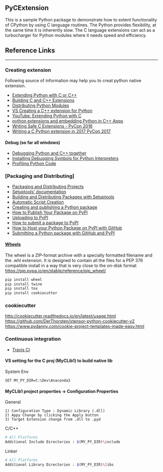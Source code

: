 ## PyCExtension
This is a sample Python package to demonstrate how to extent functionality of CPython by using C language routines. The Python provides flexibility, at the same time it is inherently slow. The C language extensions can act as a turbocharger for Python modules where it needs speed and efficiency.  


## Reference Links
------------------

### Creating extension
Following source of information may help you to creat python native extension.  
* [Extending Python with C or C++](https://docs.python.org/3/extending/extending.html) 
* [Building C and C++ Extensions](https://docs.python.org/3/extending/building.html#building)
* [Distributing Python Modules](https://docs.python.org/3/distutils/index.html#distutils-index)
* [VS Creating a C++ extension for Python](https://docs.microsoft.com/en-us/visualstudio/python/cpp-and-python) 
* [YouTube: Extending Python with C](https://www.youtube.com/watch?v=CYDakDJv2p4)
* [python extensions and embedding Python in C++ Apps](https://www.youtube.com/watch?v=bJq1n4gQFfw)
* [Writing Safe C Extensions - PyCon 2016](https://www.youtube.com/watch?v=Yq__HtUIH5Y)
* [Writing a C Python extension in 2017 PyCon 2017](https://www.youtube.com/watch?v=phe1s6p38gk)

#### Debug (so far all windows)
* [Debugging Python and C++ together](https://docs.microsoft.com/en-us/visualstudio/python/debugging-mixed-mode)
* [Installing Debugging Symbols for Python Interpreters](https://docs.microsoft.com/en-us/visualstudio/python/debugging-symbols-for-mixed-mode)
* [Profiling Python Code](https://docs.microsoft.com/en-us/visualstudio/python/profiling)




### [Packaging and Distributing]
* [Packaging and Distributing Projects](https://packaging.python.org/tutorials/distributing-packages/)
* [Setuptools’ documentation](https://setuptools.readthedocs.io/en/latest/)
* [Building and Distributing Packages with Setuptools](https://setuptools.readthedocs.io/en/latest/setuptools.html)
* [Automatic Script Creation](https://setuptools.readthedocs.io/en/latest/setuptools.html#automatic-script-creation)
* [Creating and publishing a Python package](http://blog.securem.eu/tips%20and%20tricks/2016/02/29/creating-and-publishing-a-python-module/)
* [How to Publish Your Package on PyPI](https://blog.jetbrains.com/pycharm/2017/05/how-to-publish-your-package-on-pypi/)
* [Uploading to PyPI](https://tom-christie.github.io/articles/pypi/)
* [How to submit a package to PyPI](http://peterdowns.com/posts/first-time-with-pypi.html)
* [How to Host your Python Package on PyPI with GitHub](https://www.codementor.io/arpitbhayani/host-your-python-package-using-github-on-pypi-du107t7ku)
* [Submitting a Python package with GitHub and PyPI](http://sherifsoliman.com/2016/09/30/Python-package-with-GitHub-PyPI/)


#### [Wheels](https://wheel.readthedocs.io/en/stable/)
 The wheel is a ZIP-format archive with a specially formatted filename and the .whl extension. It is designed to contain all the files for a PEP 376 compatible install in a way that is very close to the on-disk format
https://pip.pypa.io/en/stable/reference/pip_wheel/

```python
pip install wheel 
pip install twine 
pip install tox 
pip install cookiecutter
```


### cookiecutter
http://cookiecutter.readthedocs.io/en/latest/usage.html
https://github.com/DerThorsten/xtensor-python-cookiecutter-v2
https://www.pydanny.com/cookie-project-templates-made-easy.html


### Continuous integration
* [Travis CI](https://github.com/travis-ci/travis-ci)


#### VS setting for the C proj (MyCLib1) to build native lib

System Env
```
SET MY_PY_DIR=C:\Dev\Anaconda3
```

#### MyCLib1 project properties -> Configuration Properties
General
```
1) Configuration Type : Dynamic Library (.dll)
2) Appy Change by clicking the Apply button
3) Target Extension change from .dll to .pyd
```

C/C++
```bash
# All Platforms
Additional Include Directories : $(MY_PY_DIR)\include
```

Linker
```bash
# All Platforms
Additional Library Directories : $(MY_PY_DIR)\libs
```

